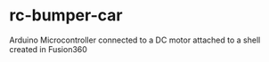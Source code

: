 # rc-bumper-car
Arduino Microcontroller connected to a DC motor attached to a shell created in Fusion360
